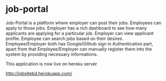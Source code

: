 # job-portal

Job-Portal is a platform where employer can post their jobs.
Employees can apply to those jobs. Employer has a rich dashboard to see how many applicants
are applying for a particular job. Employer can view applicant profile. Employee can search jobs based on their desires.
Employee/Employer both has Google/Github sign in Authentication part, apart from that Employee/Employer can manually register them into the
system by providing necessary informations.      

This application is now live on heroku server
 
http://jobsitebd.herokuapp.com/
